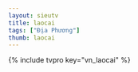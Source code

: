 ```yaml
---
layout: sieutv
title: laocai
tags: ["Địa Phương"]
thumb: laocai
---
```

{% include tvpro key="vn_laocai" %}